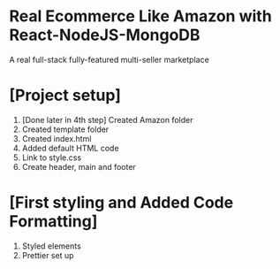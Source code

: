 # Real Ecommerce Like Amazon with React-NodeJS-MongoDB

A real full-stack fully-featured multi-seller marketplace

# [Project setup]

1. [Done later in 4th step] Created Amazon folder
2. Created template folder
3. Created index.html
4. Added default HTML code
5. Link to style.css
6. Create header, main and footer

# [First styling and Added Code Formatting]

1. Styled elements
2. Prettier set up
